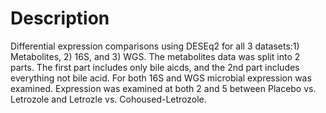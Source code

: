# Description
 Differential expression comparisons using DESEq2 for all 3 datasets:1) Metabolites, 2) 16S, and 3) WGS. The metabolites data was split into 2 parts. The first part includes only bile aicds, and the 2nd part includes everything not bile acid. For both 16S and WGS microbial expression was examined. Expression was examined at both 2 and 5 between Placebo vs. Letrozole and Letrozle vs. Cohoused-Letrozole. 
 
